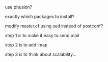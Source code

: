 use phusion?

exactly which packages to install?

modify master.cf using sed instead of postconf?

step 1 is to make it easy to send mail

step 2 is to add imap

step 3 is to think about scalability...

